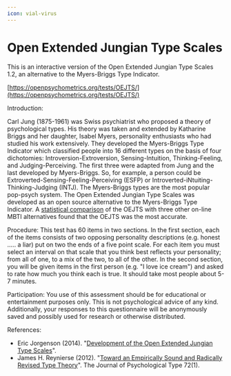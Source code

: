 ```yaml
---
icon: vial-virus
---
```


# Open Extended Jungian Type Scales

This is an interactive version of the Open Extended Jungian Type Scales 1.2, an alternative to the Myers-Briggs Type Indicator.

[https://openpsychometrics.org/tests/OEJTS/](https://openpsychometrics.org/tests/OEJTS/)

Introduction:

&#x20;Carl Jung (1875-1961) was Swiss psychiatrist who proposed a theory of psychological types. His theory was taken and extended by Katharine Briggs and her daughter, Isabel Myers, personality enthusiasts who had studied his work extensively. They developed the Myers-Briggs Type Indicator which classified people into 16 different types on the basis of four dichotomies: Introversion-Extroversion, Sensing-Intuition, Thinking-Feeling, and Judging-Perceiving. The first three were adapted from Jung and the last developed by Myers-Briggs. So, for example, a person could be Extroverted-Sensing-Feeling-Perceiving (ESFP) or Introverted-iNtuiting-Thinking-Judging (INTJ). The Myers-Briggs types are the most popular pop-psych system. The Open Extended Jungian Type Scales was developed as an open source alternative to the Myers-Briggs Type Indicator. A [statistical comparison](http://openpsychometrics.org/tests/OEJTS/comparison/) of the OEJTS with three other on-line MBTI alternatives found that the OEJTS was the most accurate.

Procedure: This test has 60 items in two sections. In the first section, each of the items consists of two opposing personality descriptions (e.g. honest ..... a liar) put on two the ends of a five point scale. For each item you must select an interval on that scale that you think best reflects your personality; from all of one, to a mix of the two, to all of the other. In the second section, you will be given items in the first person (e.g. "I love ice cream") and asked to rate how much you think each is true. It should take most people about 5-7 minutes.

Participation: You use of this assessment should be for educational or entertainment purposes only. This is not psychological advice of any kind. Additionally, your responses to this questionnaire will be anonymously saved and possibly used for research or otherwise distributed.

References:

* Eric Jorgenson (2014). "[Development of the Open Extended Jungian Type Scales](http://openpsychometrics.org/tests/OEJTS/development/)".
* James H. Reynierse (2012). "[Toward an Empirically Sound and Radically Revised Type Theory](http://www.capt.org/research/article/JPT\_Vol72\_01\_0312.pdf)". The Journal of Psychological Type 72(1).
